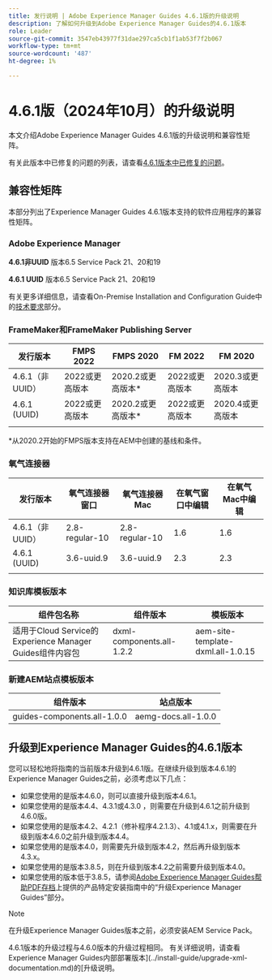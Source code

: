 ```yaml
---
title: 发行说明 | Adobe Experience Manager Guides 4.6.1版的升级说明
description: 了解如何升级到Adobe Experience Manager Guides的4.6.1版本
role: Leader
source-git-commit: 3547eb43977f31dae297ca5cb1f1ab53f7f2b067
workflow-type: tm+mt
source-wordcount: '487'
ht-degree: 1%

---
```


# 4.6.1版（2024年10月）的升级说明

本文介绍Adobe Experience Manager Guides 4.6.1版的升级说明和兼容性矩阵。

有关此版本中已修复的问题的列表，请查看[4.6.1版本中已修复的问题](fixed-issues-4-6-1.md)。

## 兼容性矩阵

本部分列出了Experience Manager Guides 4.6.1版本支持的软件应用程序的兼容性矩阵。

### Adobe Experience Manager

**4.6.1非UUID**
版本6.5 Service Pack 21、20和19

**4.6.1 UUID**
版本6.5 Service Pack 21、20和19

有关更多详细信息，请查看On-Premise Installation and Configuration Guide中的[技术要求](../install-guide/download-install-technical-requirements.md)部分。

### FrameMaker和FrameMaker Publishing Server

| 发行版本 | FMPS 2022 | FMPS 2020 | FM 2022 | FM 2020 |
| --- | --- | --- | --- | --- |
| 4.6.1（非UUID） | 2022或更高版本 | 2020.2或更高版本* | 2022或更高版本 | 2020.3或更高版本 |
| 4.6.1 (UUID) | 2022或更高版本 | 2020.2或更高版本* | 2022或更高版本 | 2020.4或更高版本 |
| | | | |

*从2020.2开始的FMPS版本支持在AEM中创建的基线和条件。

### 氧气连接器

| 发行版本 | 氧气连接器窗口 | 氧气连接器Mac | 在氧气窗口中编辑 | 在氧气Mac中编辑 |
| --- | --- | --- |--- |--- |
| 4.6.1（非UUID） | 2.8-regular-10 | 2.8-regular-10 | 1.6 | 1.6 |
| 4.6.1 (UUID) | 3.6-uuid.9 | 3.6-uuid.9 | 2.3 | 2.3 |
|  |  |   |

### 知识库模板版本

| 组件包名称 | 组件版本 | 模板版本 |
|---|---|---|
| 适用于Cloud Service的Experience Manager Guides组件内容包 | dxml-components.all-1.2.2 | aem-site-template-dxml.all-1.0.15 |

### 新建AEM站点模板版本


| 组件版本 | 站点版本 |
|---|---|
| guides-components.all-1.0.0 | aemg-docs.all-1.0.0 |

## 升级到Experience Manager Guides的4.6.1版本

您可以轻松地将指南的当前版本升级到4.6.1版。在继续升级到版本4.6.1的Experience Manager Guides之前，必须考虑以下几点：

- 如果您使用的是版本4.6.0，则可以直接升级到版本4.6.1。
- 如果您使用的是版本4.4、4.3.1或4.3.0 ，则需要在升级到4.6.1之前升级到4.6.0版。
- 如果您使用的是版本4.2、4.2.1（修补程序4.2.1.3）、4.1或4.1.x，则需要在升级到版本4.6.0之前升级到版本4.4。
- 如果您使用的是版本4.0，则需要先升级到版本4.2，然后再升级到版本4.3.x。
- 如果您使用的是版本3.8.5，则在升级到版本4.2之前需要升级到版本4.0。
- 如果您使用的版本低于3.8.5，请参阅[Adobe Experience Manager Guides帮助PDF存档](https://helpx.adobe.com/xml-documentation-for-experience-manager/archive.html)上提供的产品特定安装指南中的“升级Experience Manager Guides”部分。

>[!NOTE]
>
>在升级Experience Manager Guides版本之前，必须安装AEM Service Pack。

4.6.1版本的升级过程与4.6.0版本的升级过程相同。 有关详细说明，请查看Experience Manager Guides内部部署版本](../install-guide/upgrade-xml-documentation.md)的[升级说明。
